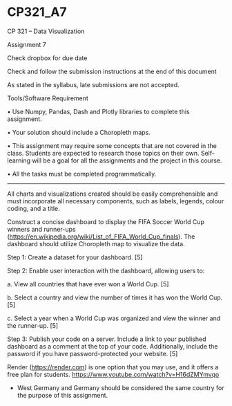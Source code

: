 # CP321_A7
CP 321 – Data Visualization

Assignment 7

Check dropbox for due date

Check and follow the submission instructions at the end of this document

As stated in the syllabus, late submissions are not accepted.

Tools/Software Requirement

• Use Numpy, Pandas, Dash and Plotly libraries to complete this assignment.

• Your solution should include a Choropleth maps.

• This assignment may require some concepts that are not covered in the class.
Students are expected to research those topics on their own. Self-learning
will be a goal for all the assignments and the project in this course.

• All the tasks must be completed programmatically.

------------------------------------------------------
All charts and visualizations created should be easily comprehensible and must
incorporate all necessary components, such as labels, legends, colour coding, and
a title.

Construct a concise dashboard to display the FIFA Soccer World Cup winners and
runner-ups (https://en.wikipedia.org/wiki/List_of_FIFA_World_Cup_finals). The
dashboard should utilize Choropleth map to visualize the data.

Step 1: Create a dataset for your dashboard. [5]

Step 2: Enable user interaction with the dashboard, allowing users to:

a. View all countries that have ever won a World Cup. [5]

b. Select a country and view the number of times it has won the World Cup. [5]

c. Select a year when a World Cup was organized and view the winner and the
runner-up. [5]

Step 3: Publish your code on a server. Include a link to your published dashboard
as a comment at the top of your code. Additionally, include the password if you
have password-protected your website. [5]

Render (https://render.com) is one option that you may use, and it offers a free
plan for students. https://www.youtube.com/watch?v=H16dZMYmvqo
* West Germany and Germany should be considered the same country for the purpose
of this assignment.

